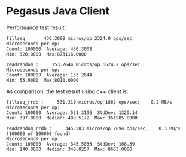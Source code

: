 # Pegasus Java Client

Performance test result:
```
fillseq :     430.3008 micros/op 2324.0 ops/sec
Microseconds per op:
Count: 100000  Average: 430.3008
Min: 320.0000  Max:873116.0000

readrandom :     153.2644 micros/op 6524.7 ops/sec
Microseconds per op:
Count: 100000  Average: 153.2644
Min: 55.0000  Max:8010.0000
```

As comparison, the test result using c++ client is:
```
fillseq_rrdb :     531.319 micros/op 1882 ops/sec;    0.2 MB/s
Microseconds per op:
Count: 100000  Average: 531.3196  StdDev: 1329.14
Min: 397.0000  Median: 488.5172  Max: 351585.0000

readrandom_rrdb :     345.503 micros/op 2894 ops/sec;    0.3 MB/s (100000 of 100000 found)
Microseconds per op:
Count: 100000  Average: 345.5033  StdDev: 108.39
Min: 140.0000  Median: 348.0257  Max: 8663.0000
```

